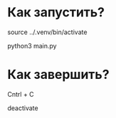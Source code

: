 # Как запустить?

source ../.venv/bin/activate

python3 main.py

# Как завершить?

Cntrl + C

deactivate